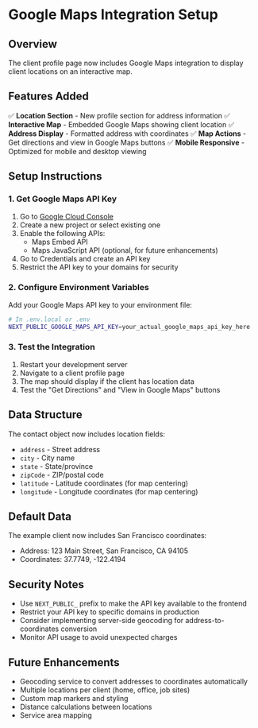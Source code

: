 # Google Maps Integration Setup

## Overview
The client profile page now includes Google Maps integration to display client locations on an interactive map.

## Features Added
✅ **Location Section** - New profile section for address information
✅ **Interactive Map** - Embedded Google Maps showing client location
✅ **Address Display** - Formatted address with coordinates
✅ **Map Actions** - Get directions and view in Google Maps buttons
✅ **Mobile Responsive** - Optimized for mobile and desktop viewing

## Setup Instructions

### 1. Get Google Maps API Key
1. Go to [Google Cloud Console](https://console.cloud.google.com/)
2. Create a new project or select existing one
3. Enable the following APIs:
   - Maps Embed API
   - Maps JavaScript API (optional, for future enhancements)
4. Go to Credentials and create an API key
5. Restrict the API key to your domains for security

### 2. Configure Environment Variables
Add your Google Maps API key to your environment file:

```bash
# In .env.local or .env
NEXT_PUBLIC_GOOGLE_MAPS_API_KEY=your_actual_google_maps_api_key_here
```

### 3. Test the Integration
1. Restart your development server
2. Navigate to a client profile page
3. The map should display if the client has location data
4. Test the "Get Directions" and "View in Google Maps" buttons

## Data Structure
The contact object now includes location fields:
- `address` - Street address
- `city` - City name
- `state` - State/province
- `zipCode` - ZIP/postal code
- `latitude` - Latitude coordinates (for map centering)
- `longitude` - Longitude coordinates (for map centering)

## Default Data
The example client now includes San Francisco coordinates:
- Address: 123 Main Street, San Francisco, CA 94105
- Coordinates: 37.7749, -122.4194

## Security Notes
- Use `NEXT_PUBLIC_` prefix to make the API key available to the frontend
- Restrict your API key to specific domains in production
- Consider implementing server-side geocoding for address-to-coordinates conversion
- Monitor API usage to avoid unexpected charges

## Future Enhancements
- Geocoding service to convert addresses to coordinates automatically
- Multiple locations per client (home, office, job sites)
- Custom map markers and styling
- Distance calculations between locations
- Service area mapping
